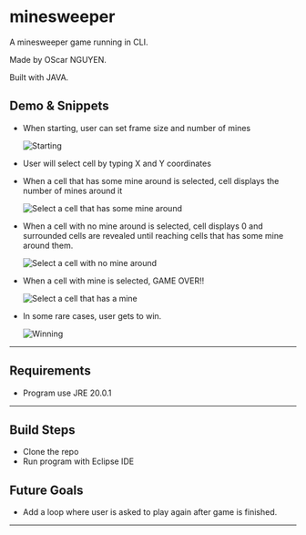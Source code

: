 # minesweeper

A minesweeper game running in CLI.

Made by OScar NGUYEN.

Built with JAVA.

## Demo & Snippets

- When starting, user can set frame size and number of mines

  ![Starting](https://i.postimg.cc/gjpFrkYW/Screenshot-2023-08-17-at-12-12-58-pm.png)

- User will select cell by typing X and Y coordinates

- When a cell that has some mine around is selected, cell displays the number of mines around it

  ![Select a cell that has some mine around](https://i.postimg.cc/63YL4MKp/Screenshot-2023-08-17-at-12-14-12-pm.png)

- When a cell with no mine around is selected, cell displays 0 and surrounded cells are revealed until reaching cells that has some mine around them.

  ![Select a cell with no mine around](https://i.postimg.cc/TwqN7jXz/Screenshot-2023-08-17-at-12-13-09-pm.png)

- When a cell with mine is selected, GAME OVER!!

  ![Select a cell that has a mine](https://i.postimg.cc/05X08XZt/Screenshot-2023-08-17-at-12-13-58-pm.png)

- In some rare cases, user gets to win.

  ![Winning](https://i.postimg.cc/jSHfJMQY/Screenshot-2023-08-17-at-12-20-32-pm.png)

---

## Requirements

- Program use JRE 20.0.1

---

## Build Steps

- Clone the repo
- Run program with Eclipse IDE

## Future Goals

- Add a loop where user is asked to play again after game is finished.

---
